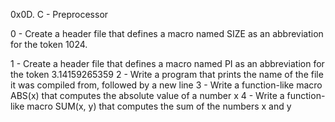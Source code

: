 0x0D. C - Preprocessor

0 - Create a header file that defines a macro named SIZE as an abbreviation for the token 1024.



1 - Create a header file that defines a macro named PI as an abbreviation for the token 3.14159265359
2  - Write a program that prints the name of the file it was compiled from, followed by a new line
3 - Write a function-like macro ABS(x) that computes the absolute value of a number x
4 - Write a function-like macro SUM(x, y) that computes the sum of the numbers x and y
